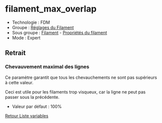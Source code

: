 # filament_max_overlap

* Technologie : FDM
* Groupe : [Réglages du Filament](../filament_settings/filament_settings.md)
* Sous groupe : [Filament](../filament_settings/filament_settings.md#filament) - [Propriétés du filament](../filament_settings/filament_settings.md#propriétés-du-filament)
* Mode : Expert

## Retrait

### Chevauvement maximal des lignes

Ce paramètre garantit que tous les chevauchements ne sont pas supérieurs à cette valeur.

Ceci est utile pour les filaments trop visqueux, car la ligne ne peut pas passer sous la précédente.

* Valeur par défaut : 100%


[Retour Liste variables](variable_list.md)
